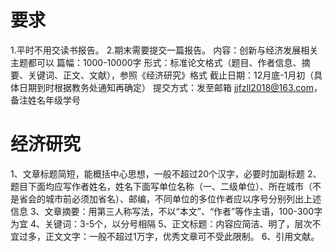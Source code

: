 # 要求

1.平时不用交读书报告。
2.期末需要提交一篇报告。
内容：创新与经济发展相关主题都可以
篇幅：1000-10000字
形式：标准论文格式（题目、作者信息、摘要、关键词、正文、文献），参照《经济研究》格式
截止日期：12月底-1月初（具体日期到时根据教务处通知再确定）
提交方式：发至邮箱 jjfzll2018@163.com，备注姓名年级学号

# 经济研究

1、文章标题简短，能概括中心思想，一般不超过20个汉字，必要时加副标题
2、题目下面均应写作者姓名，姓名下面写单位名称（一、二级单位）、所在城市（不是省会的城市前必须加省名）、邮编，不同单位的多位作者应以序号分别列出上述信息
3、文章摘要：用第三人称写法，不以“本文”、“作者”等作主语，100-300字为宜
4、关键词：3-5个，以分号相隔
5、正文标题：内容应简洁、明了，层次不宜过多，正文文字：一般不超过1万字，优秀文章可不受此限制。
6、引用文献。
